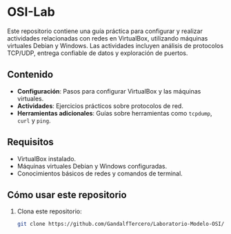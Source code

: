 # OSI-Lab

Este repositorio contiene una guía práctica para configurar y realizar actividades relacionadas con redes en VirtualBox, utilizando máquinas virtuales Debian y Windows. Las actividades incluyen análisis de protocolos TCP/UDP, entrega confiable de datos y exploración de puertos.

## Contenido

- **Configuración**: Pasos para configurar VirtualBox y las máquinas virtuales.
- **Actividades**: Ejercicios prácticos sobre protocolos de red.
- **Herramientas adicionales**: Guías sobre herramientas como `tcpdump`, `curl` y `ping`.

## Requisitos

- VirtualBox instalado.
- Máquinas virtuales Debian y Windows configuradas.
- Conocimientos básicos de redes y comandos de terminal.

## Cómo usar este repositorio

1. Clona este repositorio:
   ```bash
   git clone https://github.com/GandalfTercero/Laboratorio-Modelo-OSI/capa 4.git
